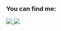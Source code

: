 ### You can find me:
<a href="https://www.linkedin.com/in/amanda-sobrado-b09012130/"><img src="https://img.shields.io/badge/linkedin-%230077B5.svg?style=for-the-badge&logo=linkedin&logoColor=white">
</a>
<a href="amanda1sobrado@gmail.com"><img src="https://img.shields.io/badge/Gmail-D14836?style=for-the-badge&logo=gmail&logoColor=white">
</a>

